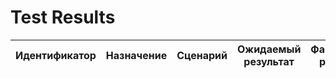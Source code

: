 # Test Results
| Идентификатор | Назначение | Сценарий | Ожидаемый результат | Фактический результат | Оценка |
| :------------- | ------------- | ------------- | ------------- | ------------- | ------------- |
